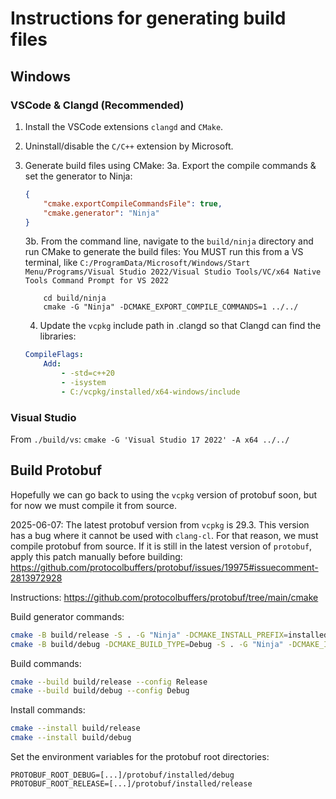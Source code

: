 # Instructions for generating build files

## Windows

### VSCode & Clangd (Recommended)

1. Install the VSCode extensions `clangd` and `CMake`.
2. Uninstall/disable the `C/C++` extension by Microsoft.
3. Generate build files using CMake:
   3a. Export the compile commands & set the generator to Ninja:

    ```json
    {
        "cmake.exportCompileCommandsFile": true,
        "cmake.generator": "Ninja"
    }
    ```

    3b. From the command line, navigate to the `build/ninja` directory and run CMake to generate the build files:
    You MUST run this from a VS terminal, like
    `C:/ProgramData/Microsoft/Windows/Start Menu/Programs/Visual Studio 2022/Visual Studio Tools/VC/x64 Native Tools Command Prompt for VS 2022`

    ```
        cd build/ninja
        cmake -G "Ninja" -DCMAKE_EXPORT_COMPILE_COMMANDS=1 ../../
    ```

    4. Update the `vcpkg` include path in .clangd so that Clangd can find the libraries:

    ```yaml
    CompileFlags:
        Add:
            - -std=c++20
            - -isystem
            - C:/vcpkg/installed/x64-windows/include
    ```

### Visual Studio

From `./build/vs`:
`cmake -G 'Visual Studio 17 2022' -A x64 ../../`

## Build Protobuf

Hopefully we can go back to using the `vcpkg` version of protobuf soon, but for now we must compile it from source.

2025-06-07: The latest protobuf version from `vcpkg` is 29.3. This version has a bug where it cannot be used with `clang-cl`. For that reason, we must compile protobuf from source.
If it is still in the latest version of `protobuf`, apply this patch manually before building:
https://github.com/protocolbuffers/protobuf/issues/19975#issuecomment-2813972928

Instructions: https://github.com/protocolbuffers/protobuf/tree/main/cmake

Build generator commands:

```bash
cmake -B build/release -S . -G "Ninja" -DCMAKE_INSTALL_PREFIX=installed/release -DCMAKE_C_COMPILER=clang-cl -DCMAKE_CXX_COMPILER=clang-cl  -DCMAKE_CXX_STANDARD=20 -DCMAKE_TOOLCHAIN_FILE=C:/vcpkg/scripts/buildsystems/vcpkg.cmake -Dprotobuf_BUILD_TESTS=OFF -Dprotobuf_BUILD_PROTOC_BINARIES=OFF -Dprotobuf_BUILD_SHARED_LIBS=ON
cmake -B build/debug -DCMAKE_BUILD_TYPE=Debug -S . -G "Ninja" -DCMAKE_INSTALL_PREFIX=installed/debug -DCMAKE_C_COMPILER=clang-cl -DCMAKE_CXX_COMPILER=clang-cl -DCMAKE_CXX_STANDARD=20 -DCMAKE_TOOLCHAIN_FILE=C:/vcpkg/scripts/buildsystems/vcpkg.cmake -Dprotobuf_BUILD_TESTS=OFF -Dprotobuf_BUILD_PROTOC_BINARIES=OFF -Dprotobuf_BUILD_SHARED_LIBS=ON
```

Build commands:

```bash
cmake --build build/release --config Release
cmake --build build/debug --config Debug
```

Install commands:

```bash
cmake --install build/release
cmake --install build/debug
```

Set the environment variables for the protobuf root directories:

```
PROTOBUF_ROOT_DEBUG=[...]/protobuf/installed/debug
PROTOBUF_ROOT_RELEASE=[...]/protobuf/installed/release
```
